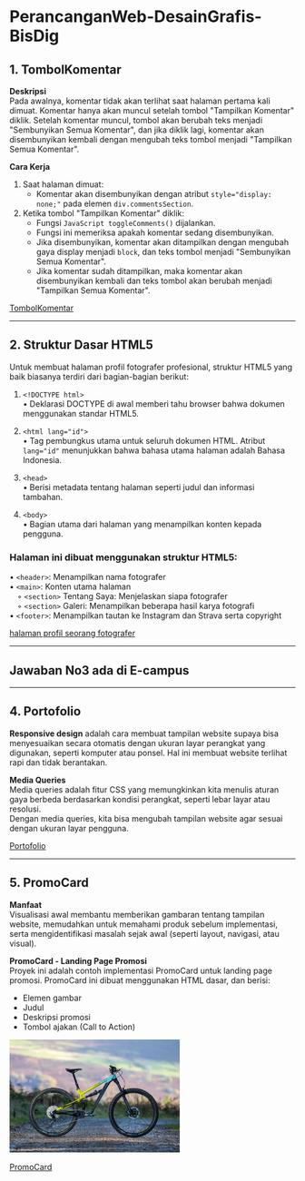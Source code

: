 # PerancanganWeb-DesainGrafis-BisDig

## 1. TombolKomentar

**Deskripsi**  
Pada awalnya, komentar tidak akan terlihat saat halaman pertama kali dimuat. Komentar hanya akan muncul setelah tombol "Tampilkan Komentar" diklik. Setelah komentar muncul, tombol akan berubah teks menjadi "Sembunyikan Semua Komentar", dan jika diklik lagi, komentar akan disembunyikan kembali dengan mengubah teks tombol menjadi "Tampilkan Semua Komentar".

**Cara Kerja**
1. Saat halaman dimuat:
   - Komentar akan disembunyikan dengan atribut `style="display: none;"` pada elemen `div.commentsSection`.
2. Ketika tombol "Tampilkan Komentar" diklik:
   - Fungsi `JavaScript toggleComments()` dijalankan.
   - Fungsi ini memeriksa apakah komentar sedang disembunyikan.
   - Jika disembunyikan, komentar akan ditampilkan dengan mengubah gaya display menjadi `block`, dan teks tombol menjadi "Sembunyikan Semua Komentar".
   - Jika komentar sudah ditampilkan, maka komentar akan disembunyikan kembali dan teks tombol akan berubah menjadi "Tampilkan Semua Komentar".

[TombolKomentar](https://gist.github.com/JAJI123/54717130a4eca9cc86d55b2209ccb2ab)

---

## 2. Struktur Dasar HTML5

Untuk membuat halaman profil fotografer profesional, struktur HTML5 yang baik biasanya terdiri dari bagian-bagian berikut:

1. `<!DOCTYPE html>`  
   • Deklarasi DOCTYPE di awal memberi tahu browser bahwa dokumen menggunakan standar HTML5.

2. `<html lang="id">`  
   • Tag pembungkus utama untuk seluruh dokumen HTML. Atribut `lang="id"` menunjukkan bahwa bahasa utama halaman adalah Bahasa Indonesia.

3. `<head>`  
   • Berisi metadata tentang halaman seperti judul dan informasi tambahan.

4. `<body>`  
   • Bagian utama dari halaman yang menampilkan konten kepada pengguna.

### Halaman ini dibuat menggunakan struktur HTML5:

• `<header>`: Menampilkan nama fotografer  
• `<main>`: Konten utama halaman  
 ◦ `<section>` Tentang Saya: Menjelaskan siapa fotografer  
 ◦ `<section>` Galeri: Menampilkan beberapa hasil karya fotografi  
• `<footer>`: Menampilkan tautan ke Instagram dan Strava serta copyright  

[halaman profil seorang fotografer](https://gist.github.com/JAJI123/ce83e6465674b39cc346f82d5ecb6e59)

---

## Jawaban No3 ada di E-campus

---

## 4. Portofolio

**Responsive design** adalah cara membuat tampilan website supaya bisa menyesuaikan secara otomatis dengan ukuran layar perangkat yang digunakan, seperti komputer atau ponsel. Hal ini membuat website terlihat rapi dan tidak berantakan.

**Media Queries**  
Media queries adalah fitur CSS yang memungkinkan kita menulis aturan gaya berbeda berdasarkan kondisi perangkat, seperti lebar layar atau resolusi.  
Dengan media queries, kita bisa mengubah tampilan website agar sesuai dengan ukuran layar pengguna.

[Portofolio](https://gist.github.com/JAJI123/8f27ee716390e538e3d576795311fb05)

---

## 5. PromoCard

**Manfaat**  
Visualisasi awal membantu memberikan gambaran tentang tampilan website, memudahkan untuk memahami produk sebelum implementasi, serta mengidentifikasi masalah sejak awal (seperti layout, navigasi, atau visual).

**PromoCard - Landing Page Promosi**  
Proyek ini adalah contoh implementasi PromoCard untuk landing page promosi. PromoCard ini dibuat menggunakan HTML dasar, dan berisi:
- Elemen gambar
- Judul
- Deskripsi promosi
- Tombol ajakan (Call to Action)

<img loading="lazy" width="300px" src="./PromoCard.jpg" alt="Dashboard" />

[PromoCard](https://gist.github.com/JAJI123/fd710c8945e286c3672eacb78baff8ab)
